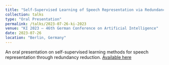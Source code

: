 ```yaml
---
title: "Self-Supervised Learning of Speech Representation via Redundancy Reduction"  
collection: talks  
type: "Oral Presentation"  
permalink: /talks/2023-07-26-ki-2023  
venue: "KI 2023 – 46th German Conference on Artificial Intelligence"  
date: 2023-07-26  
location: "Berlin, Germany"  
---
```


An oral presentation on self-supervised learning methods for speech representation through redundancy reduction. [Available here](https://ki2023.gi.de/)  

